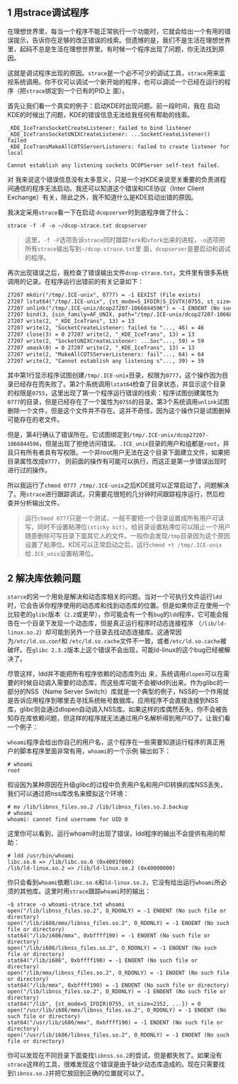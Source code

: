 ## 1 用strace调试程序

在理想世界里，每当一个程序不能正常执行一个功能时，它就会给出一个有用的错误提示，告诉你在足够的改正错误的线索。但遗憾的是，我们不是生活在理想世界 里，起码不总是生活在理想世界里。有时候一个程序出现了问题，你无法找到原因。

这就是调试程序出现的原因。`strace`是一个必不可少的调试工具，`strace`用来监视系统调用。你不仅可以调试一个新开始的程序，也可以调试一个已经在运行的程序（把`strace`绑定到一个已有的PID上 面）。

首先让我们看一个真实的例子：启动KDE时出现问题。前一段时间，我在 启动KDE的时候出了问题，KDE的错误信息无法给我任何有帮助的线索。

```
_KDE_IceTransSocketCreateListener: failed to bind listener
_KDE_IceTransSocketUNIXCreateListener: ...SocketCreateListener() failed
_KDE_IceTransMakeAllCOTSServerListeners: failed to create listener for local

Cannot establish any listening sockets DCOPServer self-test failed.
```

对 我来说这个错误信息没有太多意义，只是一个对KDE来说至关重要的负责进程间通信的程序无法启动。我还可以知道这个错误和ICE协议（Inter Client Exchange）有关，除此之外，我不知道什么是KDE启动出错的原因。

我决定采用`strace`看一下在启动 `dcopserver`时到底程序做了什么：

```shell
strace -f -F -o ~/dcop-strace.txt dcopserver
```

> 这里，`-f -F`选项告诉`strace`同时跟踪`fork`和`vfork`出来的进程，`-o`选项把所有`strace`输出写到`~/dcop-strace.txt`里 面，`dcopserver`是要启动和调试的程序。

再次出现错误之后，我检查了错误输出文件`dcop-strace.txt`，文件里有很多系统调用的记录。在程序运行出错前的有关记录如下：

```txt
27207 mkdir("/tmp/.ICE-unix", 0777) = -1 EEXIST (File exists)
27207 lstat64("/tmp/.ICE-unix", {st_mode=S_IFDIR|S_ISVTX|0755, st_size=4096, ...}) = 0
27207 unlink("/tmp/.ICE-unix/dcop27207-1066844596") = -1 ENOENT (No such file or directory)
27207 bind(3, {sin_family=AF_UNIX, path="/tmp/.ICE-unix/dcop27207-1066844596"}, 38) = -1 EACCES (Permission denied) 
27207 write(2, "_KDE_IceTrans", 13) = 13
27207 write(2, "SocketCreateListener: failed to "..., 46) = 46
27207 close(3) = 0 27207 write(2, "_KDE_IceTrans", 13) = 13
27207 write(2, "SocketUNIXCreateListener: ...Soc"..., 59) = 59
27207 umask(0) = 0 27207 write(2, "_KDE_IceTrans", 13) = 13
27207 write(2, "MakeAllCOTSServerListeners: fail"..., 64) = 64
27207 write(2, "Cannot establish any listening s"..., 39) = 39
```

其中第1行显示程序试图创建`/tmp/.ICE-unix`目录，权限为`0777`，这个操作因为目录已经存在而失败了。第2个系统调用`lstat64`检查了目录状态，并显示这个目录的权限是`0755`，这里出现了第一个程序运行错误的线索：程序试图创建属性为`0777`的目录，但是已经存在了一个属性为`0755`的目录。第3个系统调用`unlink`试图删除一个文件，但是这个文件并不存在。这并不奇怪，因为这个操作只是试图删掉可能存在的老文件。

但是，第4行确认了错误所在。它试图绑定到`/tmp/.ICE-unix/dcop27207-1066844596`，但是出现了拒绝访问错误。`.ICE_unix`目录的用户和组都是`root`，并且只有所有者具有写权限。一个非root用户无法在这个目录下面建立文件，如果把目录属性改成`0777`， 则前面的操作有可能可以执行，而这正是第一步错误出现时进行过的操作。

所以我运行了`chmod 0777 /tmp/.ICE-unix`之后KDE就可以正常启动了，问题解决了。用`strace`进行跟踪调试，只需要花很短的几分钟时间跟踪程序运行，然后检查并分析输出文件。

> 运行`chmod 0777`只是一个测试，一般不要把一个目录设置成所有用户可读写，同时不设置粘滞位`(sticky bit)`。给目录设置粘滞位可以阻止一个用户随意删除可写目录下面其它人的文件。一般你会发现`/tmp`目录因为这个原因设置了粘滞位。KDE可以正常启动之后，运行`chmod +t /tmp/.ICE-unix`给`.ICE_unix`设置粘滞位。

## 2 解决库依赖问题

`starce`的另一个用处是解决和动态库相关的问题。当对一个可执行文件运行`ldd`时，它会告诉你程序使用的动态库和找到动态库的位置。但是如果你正在使用一个比较老的`glibc`版本（`2.2`或更早），你可能会有一个有`bug`的`ldd`程序，它可能会报告在一个目录下发现一个动态库，但是真正运行程序时动态连接程序 （`/lib/ld-linux.so.2`）却可能到另外一个目录去找动态连接库。这通常因为`/etc/ld.so.conf`和 `/etc/ld.so.cache`文件不一致，或者`/etc/ld.so.cache`被破坏。在`glibc 2.3.2`版本上这个错误不会出现，可能ld-linux的这个bug已经被解决了。

尽管这样，ldd并不能把所有程序依赖的动态库列出 来，系统调用`dlopen`可以在需要的时候自动调入需要的动态库，而这些库可能不会被ldd列出来。作为glibc的一部分的NSS（Name Server Switch）库就是一个典型的例子，NSS的一个作用就是告诉应用程序到哪里去寻找系统帐号数据库。应用程序不会直接连接到NSS库，glibc则会通过dlopen自动调入NSS库。如果这样的库偶然丢失，你不会被告知存在库依赖问题，但这样的程序就无法通过用户名解析得到用户ID了。让我们看一个例子：

`whoami`程序会给出你自己的用户名，这个程序在一些需要知道运行程序的真正用户的脚本程序里面非常有用，`whoami`的一个示例 输出如下：

```shell
# whoami
root
```

假设因为某种原因在升级glibc的过程中负责用户名和用户ID转换的库NSS丢失，我们可以通过把nss库改名来模拟这个环境：

```shell
# mv /lib/libnss_files.so.2 /lib/libnss_files.so.2.backup 
# whoami
whoami: cannot find username for UID 0
```

这里你可以看到，运行whoami时出现了错误，ldd程序的输出不会提供有用的帮助：

```shell
# ldd /usr/bin/whoami
libc.so.6 => /lib/libc.so.6 (0x4001f000)
/lib/ld-linux.so.2 => /lib/ld-linux.so.2 (0x40000000)
```

你只会看到`whoami`依赖`libc.so.6`和`ld-linux.so.2`，它没有给出运行`whoami`所必须的其他库。这里时用`strace`跟踪`whoami`时的输出：

```shell
~$ strace -o whoami-strace.txt whoami
open("/lib/libnss_files.so.2", O_RDONLY) = -1 ENOENT (No such file or directory)
open("/lib/i686/mmx/libnss_files.so.2", O_RDONLY) = -1 ENOENT (No such file or directory)
stat64("/lib/i686/mmx", 0xbffff190) = -1 ENOENT (No such file or directory) 
open("/lib/i686/libnss_files.so.2", O_RDONLY) = -1 ENOENT (No such file or directory)
stat64("/lib/i686", 0xbffff190) = -1 ENOENT (No such file or directory)
open("/lib/mmx/libnss_files.so.2", O_RDONLY) = -1 ENOENT (No such file or directory)
stat64("/lib/mmx", 0xbffff190) = -1 ENOENT (No such file or directory) 
open("/lib/libnss_files.so.2", O_RDONLY) = -1 ENOENT (No such file or directory)
stat64("/lib", {st_mode=S_IFDIR|0755, st_size=2352, ...}) = 0
open("/usr/lib/i686/mmx/libnss_files.so.2", O_RDONLY) = -1 ENOENT (No such file or directory)
stat64("/usr/lib/i686/mmx", 0xbffff190) = -1 ENOENT (No such file or directory) 
open("/usr/lib/i686/libnss_files.so.2", O_RDONLY) = -1 ENOENT (No such file or directory)
```

你可以发现在不同目录下面查找`libnss.so.2`的尝试，但是都失败了。如果没有`strace`这样的工具，很难发现这个错误是由于缺少动态库造成的。现在只需要找到`libnss.so.2`并把它放回到正确的位置就可以了。
